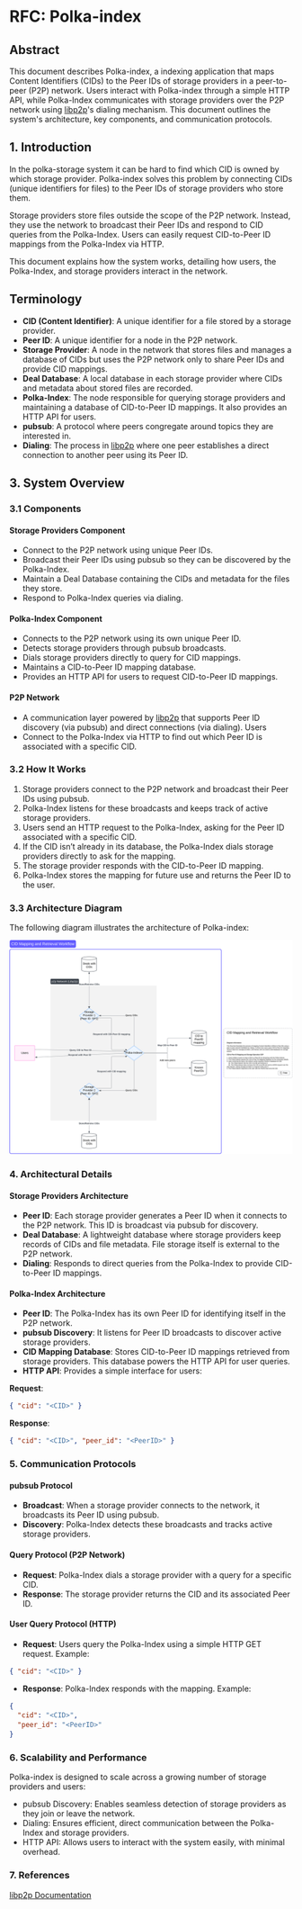 # RFC: Polka-index

## Abstract

This document describes Polka-index, a indexing application that maps Content Identifiers (CIDs) to the Peer IDs of storage providers in a peer-to-peer (P2P) network. Users interact with Polka-index through a simple HTTP API, while Polka-Index communicates with storage providers over the P2P network using [libp2p](https://docs.libp2p.io/)'s dialing mechanism. This document outlines the system's architecture, key components, and communication protocols.

## 1. Introduction

In the polka-storage system it can be hard to find which CID is owned by which storage provider. Polka-index solves this problem by connecting CIDs (unique identifiers for files) to the Peer IDs of storage providers who store them.

Storage providers store files outside the scope of the P2P network. Instead, they use the network to broadcast their Peer IDs and respond to CID queries from the Polka-Index. Users can easily request CID-to-Peer ID mappings from the Polka-Index via HTTP.

This document explains how the system works, detailing how users, the Polka-Index, and storage providers interact in the network.

## Terminology

- **CID (Content Identifier)**: A unique identifier for a file stored by a storage provider.
- **Peer ID**: A unique identifier for a node in the P2P network.
- **Storage Provider**: A node in the network that stores files and manages a database of CIDs but uses the P2P network only to share Peer IDs and provide CID mappings.
- **Deal Database**: A local database in each storage provider where CIDs and metadata about stored files are recorded.
- **Polka-Index**: The node responsible for querying storage providers and maintaining a database of CID-to-Peer ID mappings. It also provides an HTTP API for users.
- **pubsub**: A protocol where peers congregate around topics they are interested in.
- **Dialing**: The process in [libp2p](https://docs.libp2p.io/) where one peer establishes a direct connection to another peer using its Peer ID.

## 3. System Overview

### 3.1 Components

#### Storage Providers Component

- Connect to the P2P network using unique Peer IDs.
- Broadcast their Peer IDs using pubsub so they can be discovered by the Polka-Index.
- Maintain a Deal Database containing the CIDs and metadata for the files they store.
- Respond to Polka-Index queries via dialing.

#### Polka-Index Component

- Connects to the P2P network using its own unique Peer ID.
- Detects storage providers through pubsub broadcasts.
- Dials storage providers directly to query for CID mappings.
- Maintains a CID-to-Peer ID mapping database.
- Provides an HTTP API for users to request CID-to-Peer ID mappings.

#### P2P Network

- A communication layer powered by [libp2p](https://docs.libp2p.io/) that supports Peer ID discovery (via pubsub) and direct connections (via dialing).
Users
- Connect to the Polka-Index via HTTP to find out which Peer ID is associated with a specific CID.

### 3.2 How It Works

1. Storage providers connect to the P2P network and broadcast their Peer IDs using pubsub.
2. Polka-Index listens for these broadcasts and keeps track of active storage providers.
3. Users send an HTTP request to the Polka-Index, asking for the Peer ID associated with a specific CID.
4. If the CID isn’t already in its database, the Polka-Index dials storage providers directly to ask for the mapping.
5. The storage provider responds with the CID-to-Peer ID mapping.
6. Polka-Index stores the mapping for future use and returns the Peer ID to the user.

### 3.3 Architecture Diagram

The following diagram illustrates the architecture of Polka-index:

![architecture](assets/Polka-indexer.svg)

### 4. Architectural Details

#### Storage Providers Architecture

- **Peer ID**: Each storage provider generates a Peer ID when it connects to the P2P network. This ID is broadcast via pubsub for discovery.
- **Deal Database**: A lightweight database where storage providers keep records of CIDs and file metadata. File storage itself is external to the P2P network.
- **Dialing**: Responds to direct queries from the Polka-Index to provide CID-to-Peer ID mappings.

#### Polka-Index Architecture

- **Peer ID**: The Polka-Index has its own Peer ID for identifying itself in the P2P network.
- **pubsub Discovery**: It listens for Peer ID broadcasts to discover active storage providers.
- **CID Mapping Database**: Stores CID-to-Peer ID mappings retrieved from storage providers. This database powers the HTTP API for user queries.
- **HTTP API**: Provides a simple interface for users:

**Request**:

```json
{ "cid": "<CID>" }
```

**Response**:

```json
{ "cid": "<CID>", "peer_id": "<PeerID>" }
```

### 5. Communication Protocols

#### pubsub Protocol

- **Broadcast**: When a storage provider connects to the network, it broadcasts its Peer ID using pubsub.
- **Discovery**: Polka-Index detects these broadcasts and tracks active storage providers.

#### Query Protocol (P2P Network)

- **Request**: Polka-Index dials a storage provider with a query for a specific CID.
- **Response**: The storage provider returns the CID and its associated Peer ID.

#### User Query Protocol (HTTP)

- **Request**: Users query the Polka-Index using a simple HTTP GET request. Example:

```json
{ "cid": "<CID>" }
```

- **Response**: Polka-Index responds with the mapping. Example:

```json
{
  "cid": "<CID>",
  "peer_id": "<PeerID>"
}
```

### 6. Scalability and Performance

Polka-index is designed to scale across a growing number of storage providers and users:

- pubsub Discovery: Enables seamless detection of storage providers as they join or leave the network.
- Dialing: Ensures efficient, direct communication between the Polka-Index and storage providers.
- HTTP API: Allows users to interact with the system easily, with minimal overhead.

### 7. References

[libp2p Documentation](https://docs.libp2p.io/)

